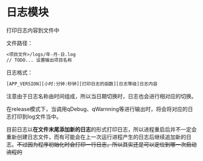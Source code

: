 # 日志模块

打印日志内容到文件中

文件路径：

~~~txt
<项目文件>/logs/年-月-日.log
// TODO... 设置输出项目名称
~~~

日志格式：

~~~txt
[APP_VERSION][小时:分钟:秒钟][打印日志的函数][日志等级]日志内容
~~~

注意由于日志名称由时间组成，所以当日期切换时，日志也会进行相对应的切换。

在release模式下，当调用qDebug、qWarnning等进行输出时，将会将对应的日志打印到log文件当中。

目前日志以**在文件末尾添加新的日志**的形式打印日志，所以进程重启后并不一定会重新创建日志文件，而有可能会在上一次运行进程产生的日志后继续追加新的日志。~~不过因为程序初始化时会打印一行日志，所以其实还是可以定位到哪一次启动流程的~~